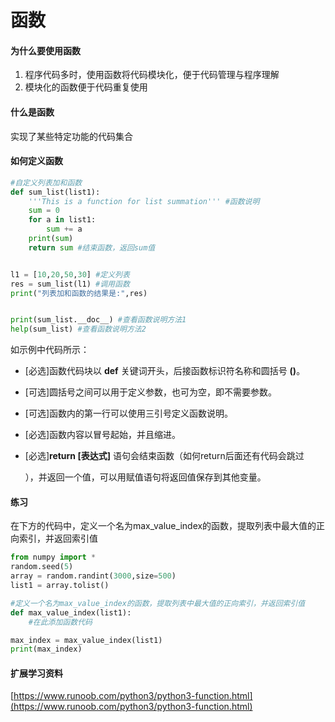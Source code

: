 # 函数

#### **为什么要使用函数**

1. 程序代码多时，使用函数将代码模块化，便于代码管理与程序理解
2. 模块化的函数便于代码重复使用

#### **什么是函数**

实现了某些特定功能的代码集合

#### **如何定义函数**

```python
#自定义列表加和函数
def sum_list(list1):
    '''This is a function for list summation''' #函数说明
    sum = 0
    for a in list1:
        sum += a
    print(sum)
    return sum #结束函数，返回sum值


l1 = [10,20,50,30] #定义列表
res = sum_list(l1) #调用函数 
print("列表加和函数的结果是:",res)


print(sum_list.__doc__) #查看函数说明方法1
help(sum_list) #查看函数说明方法2
```

如示例中代码所示：

* \[必选\]函数代码块以 **def** 关键词开头，后接函数标识符名称和圆括号 **\(\)**。
* \[可选\]圆括号之间可以用于定义参数，也可为空，即不需要参数。
* \[可选\]函数内的第一行可以使用三引号定义函数说明。
* \[必选\]函数内容以冒号起始，并且缩进。
* \[必选\]**return \[表达式\]** 语句会结束函数（如何return后面还有代码会跳过

  ），并返回一个值，可以用赋值语句将返回值保存到其他变量。

#### **练习**

在下方的代码中，定义一个名为max\_value\_index的函数，提取列表中最大值的正向索引，并返回索引值

```python
from numpy import *
random.seed(5)
array = random.randint(3000,size=500)
list1 = array.tolist()

#定义一个名为max_value_index的函数，提取列表中最大值的正向索引，并返回索引值
def max_value_index(list1):
    #在此添加函数代码 

max_index = max_value_index(list1)
print(max_index)
```



#### 扩展学习资料

[https://www.runoob.com/python3/python3-function.html](https://www.runoob.com/python3/python3-function.html)

